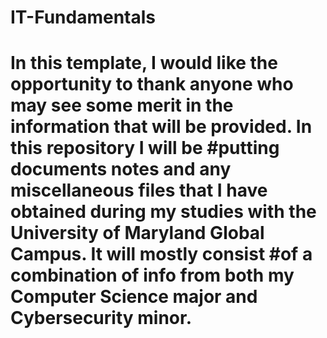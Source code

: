 # IT-Fundamentals

# In this template, I would like the opportunity to thank anyone who may see some merit in the information that will be provided.  In this repository I will be #putting documents notes and any miscellaneous files that I have obtained during my studies with the University of Maryland Global Campus.  It will mostly consist #of a combination of info from both my Computer Science major and Cybersecurity minor.
